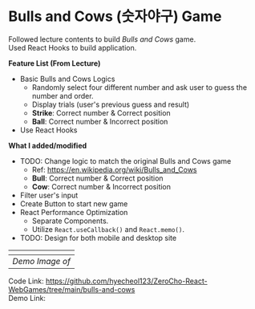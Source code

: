 # Bulls and Cows (숫자야구) Game

Followed lecture contents to build _Bulls and Cows_ game.  
Used React Hooks to build application.

**Feature List (From Lecture)**

- Basic Bulls and Cows Logics
  - Randomly select four different number and ask user to guess the number and order.
  - Display trials (user's previous guess and result)
  - **Strike**: Correct number & Correct position
  - **Ball**: Correct number & Incorrect position
- Use React Hooks

**What I added/modified**

- TODO: Change logic to match the original Bulls and Cows game
  - Ref: https://en.wikipedia.org/wiki/Bulls_and_Cows
  - **Bull**: Correct number & Correct position
  - **Cow**: Correct number & Incorrect position
- Filter user's input
- Create Button to start new game
- React Performance Optimization
  - Separate Components.
  - Utilize `React.useCallback()` and `React.memo()`.
- TODO: Design for both mobile and desktop site

|      ![]()      |
| :-------------: |
| _Demo Image of_ |

Code Link: https://github.com/hyecheol123/ZeroCho-React-WebGames/tree/main/bulls-and-cows  
Demo Link:
